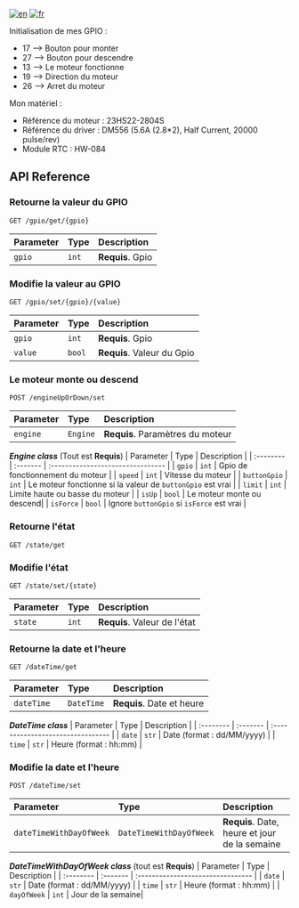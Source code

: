 [![en](https://img.shields.io/badge/lang-en-ab4b52.svg)](https://github.com/tlebigre/henHouseBoardBackendApi/blob/main/README.md)
[![fr](https://img.shields.io/badge/lang-fr-318ce7.svg)](https://github.com/tlebigre/henHouseBoardBackendApi/blob/main/README.fr.md)

Initialisation de mes GPIO :
- 17 --> Bouton pour monter
- 27 --> Bouton pour descendre
- 13 --> Le moteur fonctionne
- 19 --> Direction du moteur
- 26 --> Arret du moteur

Mon matériel :
- Référence du moteur : 23HS22-2804S
- Référence du driver : DM556 (5.6A (2.8*2), Half Current, 20000 pulse/rev)
- Module RTC : HW-084
## API Reference
### Retourne la valeur du GPIO
```http
GET /gpio/get/{gpio}
```
| Parameter | Type | Description |
| :-------- | :------- | :------------------------- |
|  `gpio`  |  `int`  |  **Requis**. Gpio |
### Modifie la valeur au GPIO
```http
GET /gpio/set/{gpio}/{value}
```
| Parameter | Type | Description |
| :-------- | :------- | :-------------------------------- |
|  `gpio`  |  `int`  |  **Requis**. Gpio |
|  `value`  |  `bool`  |  **Requis**. Valeur du Gpio |

### Le moteur monte ou descend
```http
POST /engineUpOrDown/set
```
| Parameter | Type | Description |
| :-------- | :------- | :-------------------------------- |
|  `engine`  |  `Engine`  |  **Requis**. Paramètres du moteur |

***Engine class*** (Tout est **Requis**)
| Parameter | Type | Description |
| :-------- | :------- | :-------------------------------- |
|  `gpio`  |  `int`  |  Gpio de fonctionnement du moteur |
|  `speed`  |  `int`  |  Vitesse du moteur |
|  `buttonGpio`  |  `int`  |  Le moteur fonctionne si la valeur de `buttonGpio` est vrai |
|  `limit`  |  `int`  |  Limite haute ou basse du moteur |
|  `isUp`  |  `bool`  | Le moteur monte ou descend|
|  `isForce`  |  `bool`  |  Ignore `buttonGpio` si `isForce` est vrai |

### Retourne l'état
```http
GET /state/get
```
### Modifie l'état
```http
GET /state/set/{state}
```
| Parameter | Type | Description |
| :-------- | :------- | :------------------------- |
|  `state`  |  `int`  |  **Requis**. Valeur de l'état|

### Retourne la date et l'heure
```http
GET /dateTime/get
```
| Parameter | Type | Description |
| :-------- | :------- | :-------------------------------- |
|  `dateTime `  |  `DateTime`  |  **Requis**. Date et heure|

***DateTime class*** 
| Parameter | Type | Description |
| :-------- | :------- | :-------------------------------- |
|  `date`  |  `str`  |  Date (format : dd/MM/yyyy) |
|  `time`  |  `str`  |  Heure (format : hh:mm) |
### Modifie la date et l'heure
```http
POST /dateTime/set
```
| Parameter | Type | Description |
| :-------- | :------- | :-------------------------------- |
|  `dateTimeWithDayOfWeek`  |  `DateTimeWithDayOfWeek`  |  **Requis**. Date, heure et jour de la semaine |

***DateTimeWithDayOfWeek class*** (tout est **Requis**)
| Parameter | Type | Description |
| :-------- | :------- | :-------------------------------- |
|  `date`  |  `str`  |  Date (format : dd/MM/yyyy) |
|  `time`  |  `str`  |  Heure (format : hh:mm) |
|  `dayOfWeek`  |  `int`  |  Jour de la semaine|
